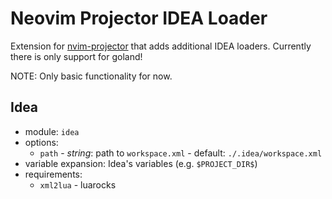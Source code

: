 # Neovim Projector IDEA Loader

Extension for [nvim-projector](https://github.com/kndndrj/nvim-projector) that
adds additional IDEA loaders. Currently there is only support for goland!

NOTE: Only basic functionality for now.

## Idea

- module: `idea`
- options:
  - `path` - *string*: path to `workspace.xml` - default:
    `./.idea/workspace.xml`
- variable expansion: Idea's variables (e.g. `$PROJECT_DIR$`)
- requirements:
  - `xml2lua` - luarocks
